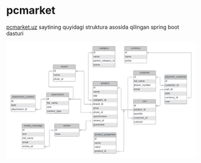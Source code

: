 # pcmarket
[pcmarket.uz](https://pcmarket.uz/) saytining quyidagi struktura asosida qilingan spring boot dasturi

![erDiagram](pcmarket-er-diagram.png)
